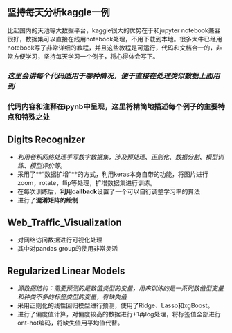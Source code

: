 ## 坚持每天分析kaggle一例
比起国内的天池等大数据平台，kaggle很大的优势在于和jupyter notebook兼容很好，数据集可以直接在线用notebook处理，不用下载到本地。很多大牛已经用notebook写了非常详细的教程，并且这些教程是可运行，代码和文档合一的，非常方便学习，坚持每天学习一个例子，将心得体会写下。
### *这里会讲每个代码适用于哪种情况，便于直接在处理类似数据上面用到*
### 代码内容和注释在ipynb中呈现，这里将精简地描述每个例子的主要特点和特殊之处

## Digits Recognizer
- *利用卷积网络处理手写数字数据集，涉及预处理、正则化、数据分割、模型训练、模型评价等。*
- 采用了**“数据扩增”**的方式，利用keras本身自带的功能，将图片进行zoom，rotate，flip等处理，扩增数据集进行训练。
- 在每次训练后，**利用callback**设置了一个可以自行调整学习率的算法
- 进行了**混淆矩阵的绘制**

## Web_Traffic_Visualization

- 对网络访问数据进行可视化处理
- 其中对pandas group的使用非常灵活

## Regularized Linear Models
- *源数据结构：需要预测的是数值类型的变量，用来训练的是一系列数值型变量和种类不多的标签类型的变量，有缺失值*
- 采用正则化的线性回归模型进行预测，使用了Ridge、Lasso和xgBoost。
- 进行了偏度值计算，对偏度较高的数据进行+1再log处理，将标签值全部进行ont-hot编码，将缺失值用平均值代替。

